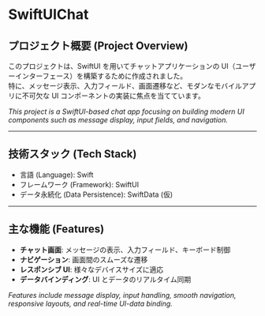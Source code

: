# SwiftUIChat

## プロジェクト概要 (Project Overview)
このプロジェクトは、SwiftUI を用いてチャットアプリケーションの UI（ユーザーインターフェース）を構築するために作成されました。  
特に、メッセージ表示、入力フィールド、画面遷移など、モダンなモバイルアプリに不可欠な UI コンポーネントの実装に焦点を当てています。

*This project is a SwiftUI-based chat app focusing on building modern UI components such as message display, input fields, and navigation.*

---

## 技術スタック (Tech Stack)
- 言語 (Language): Swift  
- フレームワーク (Framework): SwiftUI  
- データ永続化 (Data Persistence): SwiftData (仮)

---

## 主な機能 (Features)
- **チャット画面**: メッセージの表示、入力フィールド、キーボード制御  
- **ナビゲーション**: 画面間のスムーズな遷移  
- **レスポンシブ UI**: 様々なデバイスサイズに適応  
- **データバインディング**: UI とデータのリアルタイム同期

*Features include message display, input handling, smooth navigation, responsive layouts, and real-time UI-data binding.*
